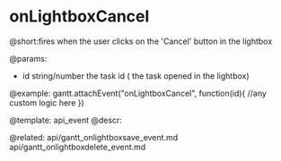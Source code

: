 onLightboxCancel
=============
@short:fires when the user clicks on the 'Cancel' button in the lightbox
	

@params:
- id	string/number	the task id ( the task opened in the lightbox)

@example:
gantt.attachEvent("onLightboxCancel", function(id){
    //any custom logic here
})

@template:	api_event
@descr:

@related:
	api/gantt_onlightboxsave_event.md
    api/gantt_onlightboxdelete_event.md